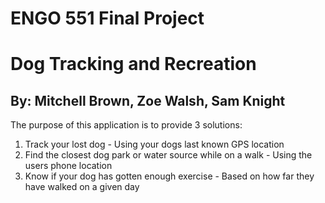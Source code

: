 # ENGO 551 Final Project
# Dog Tracking and Recreation
## By: Mitchell Brown, Zoe Walsh, Sam Knight

The purpose of this application is to provide 3 solutions:
1) Track your lost dog - Using your dogs last known GPS location
2) Find the closest dog park or water source while on a walk - Using the users phone location
3) Know if your dog has gotten enough exercise - Based on how far they have walked on a given day
